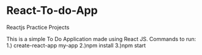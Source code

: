 # React-To-do-App
Reactjs Practice Projects

This is a simple To Do Application made using React JS.
Commands to run:
1.) create-react-app my-app
2.)npm install
3.)npm start
